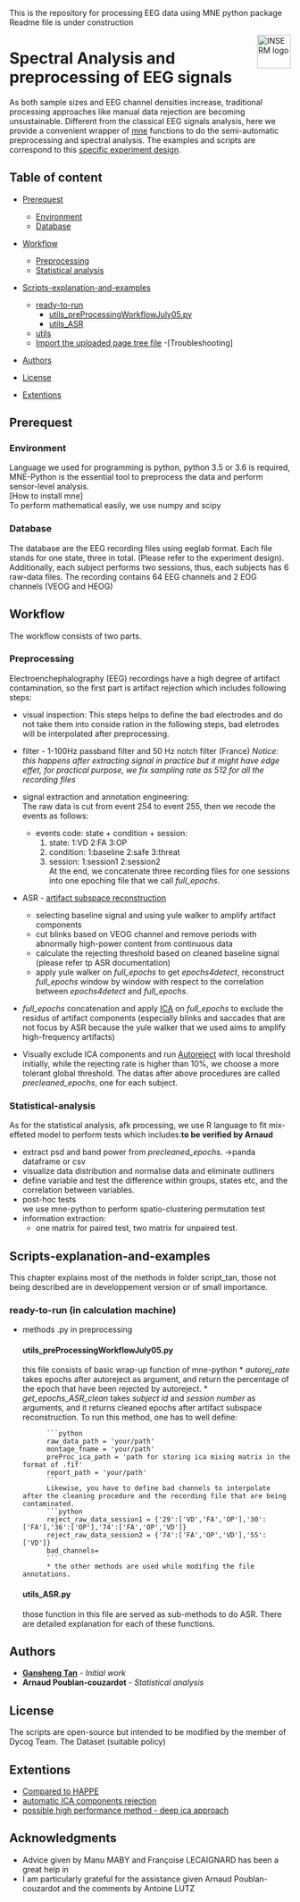 This is the repository for processing EEG data using MNE python package <br>
Readme file is under construction

<a href="https://www.inserm.fr/">
    <img src="https://upload.wikimedia.org/wikipedia/fr/c/cd/Inserm.svg" alt="INSERM logo" title="INSERM" align="right" height="60" />
</a>

Spectral Analysis and preprocessing of EEG signals
======================
As both sample sizes and EEG channel densities increase, traditional processing approaches like manual data rejection are becoming unsustainable. Different from the classical EEG signals analysis, here we provide a convenient wrapper of [mne](https://martinos.org/mne/stable/index.html) functions to do the semi-automatic preprocessing and spectral analysis. The examples and scripts are correspond to this [specific experiment design](https://www.researchgate.net/publication/326542100_Differential_effects_of_non-dual_and_focused_attention_meditations_on_the_formation_of_automatic_perceptual_habits_in_expert_practitioners).



## Table of content

- [Prerequest](#prerequest)
    - [Environment](#environment)
    - [Database](#database)

- [Workflow](#workflow)
    - [Preprocessing](#preprocesing)
    - [Statistical analysis](#statistical-analysis)

- [Scripts-explanation-and-examples](#scripts-explanation-and-examples)
    - [ready-to-run](#ready-to-run)
        - [utils_preProcessingWorkflowJuly05.py](#utils_preProcessingWorkflowJuly05.py)
        - [utils_ASR](#utils_ASR)
    - [utils](#go-to-the-import-view)
    - [Import the uploaded page tree file](#import-the-uploaded-page-tree-file)
-[Troubleshooting]
- [Authors](#authors)
- [License](#license)
- [Extentions](#links)

## Prerequest
### Environment
Language we used for programming is python, python 3.5 or 3.6 is required, MNE-Python is the essential tool to preprocess the data and perform sensor-level analysis.  
[How to install mne]  
To perform mathematical easily, we use numpy and scipy

### Database
The database are the EEG recording files using eeglab format. Each file stands for one state, three in total. (Please refer to the experiment design). Additionally, each subject performs two sessions, thus, each subjects has 6 raw-data files. The recording contains 64 EEG channels and 2 EOG channels (VEOG and HEOG)


## Workflow
The workflow consists of two parts. 
### Preprocessing
Electroenchephalography (EEG) recordings have a high degree of artifact contamination, so the first part is artifact rejection which includes following steps:
* visual inspection: This steps helps to define the bad electrodes and do not take them into conside
ration in the following steps, bad eletrodes will be interpolated after preprocessing.
* filter - 1-100Hz passband filter and 50 Hz notch filter (France) *Notice: this happens after extracting signal in practice but it might have edge effet, for practical purpose, we fix sampling rate as 512 for all the recording files*
* signal extraction and annotation engineering:</br>
 The raw data is cut from event 254 to event 255, then we recode the events as follows:  
    * events code: state + condition + session:
        1. state: 1:VD 2:FA 3:OP  
        2. condition: 1:baseline 2:safe 3:threat  
        3. session: 1:session1 2:session2  
    At the end, we concatenate three recording files for one sessions into one epoching file that we call *full_epochs*.
* ASR - [artifact subspace reconstruction](https://www.ncbi.nlm.nih.gov/pubmed/30440615)  
    * selecting baseline signal and using yule walker to amplify artifact components
    * cut blinks based on VEOG channel and remove periods with abnormally high-power content from continuous data
    * calculate the rejecting threshold based on cleaned baseline signal (please refer tp ASR documentation)
    * apply yule walker on *full_epochs* to get *epochs4detect*, reconstruct *full_epochs* window by window with respect to the correlation between *epochs4detect* and *full_epochs*.
    
* *full_epochs* concatenation and apply [ICA](https://www.sciencedirect.com/science/article/pii/S0893608000000265) on *full_epochs* to exclude the residus of artifact components (especially blinks and saccades that are not focus by ASR because the yule walker that we used aims to amplify high-frequency artifacts)

* Visually exclude ICA components and run [Autoreject](https://autoreject.github.io/index.html) with local threshold initially, while the rejecting rate is higher than 10%, we choose a more tolerant global threshold. The datas after above procedures are called *precleaned_epochs*, one for each subject.  


### Statistical-analysis
As for the statistical analysis, afk processing, we use R language to fit mix-effeted model to perform tests which includes:**to be verified by Arnaud**
* extract psd and band power from *precleaned_epochs*. ->panda dataframe or csv
* visualize data distribution and normalise data and eliminate outliners
* define variable and test the difference within groups, states etc, and the correlation between variables.
* post-hoc tests  
we use mne-python to perform spatio-clustering permutation test
* information extraction:
    * one matrix for paired test, two matrix for unpaired test.

## Scripts-explanation-and-examples
This chapter explains most of the methods in folder script_tan, those not being described are in developpement version or of small importance.
### ready-to-run (in calculation machine)
* methods .py in preprocessing
    #### utils_preProcessingWorkflowJuly05.py
    this file consists of basic wrap-up function of mne-python
            * *autorej_rate* takes epochs after autoreject as argument, and return the percentage of the epoch that have been rejected by autoreject.
            * *get_epochs_ASR_clean* takes *subject id* and *session number* as arguments, and it returns cleaned epochs after artifact subspace reconstruction. To run this method, one has to well define:

            ```python
            raw_data_path = 'your/path'
            montage_fname = 'your/path'
            preProc_ica_path = 'path for storing ica mixing matrix in the format of .fif'
            report_path = 'your/path'
            ```
            Likewise, you have to define bad channels to interpolate after the cleaning procedure and the recording file that are being contaminated.
            ```python
            reject_raw_data_session1 = {'29':['VD','FA','OP'],'30':['FA'],'36':['OP'],'74':['FA','OP','VD']}
            reject_raw_data_session2 = {'74':['FA','OP','VD'],'55':['VD']}
            bad_channels=
            ```
            * the other methods are used while modifing the file annotations.
    #### utils_ASR.py
    those function in this file are served as sub-methods to do ASR. There are detailed explanation for each of these functions.

## Authors
* [**Gansheng Tan**](https://ganshengt.github.io/) - *Initial work* 
* **Arnaud Poublan-couzardot** - *Statistical analysis* 



## License
The scripts are open-source but intended to be modified by the member of Dycog Team. The Dataset (suitable policy)

## Extentions

* [Compared to HAPPE](https://www.frontiersin.org/articles/10.3389/fnins.2018.00097/full)
* [automatic ICA components rejection](https://www.ncbi.nlm.nih.gov/pubmed/21810266)
* [possible high performance method - deep ica approach](https://towardsdatascience.com/deep-independent-component-analysis-in-tensorflow-manual-back-prop-in-tf-94602a08b13f)

## Acknowledgments

* Advice given by Manu MABY and Françoise LECAIGNARD has been a great help in
* I am particularly grateful for the assistance given Arnaud Poublan-couzardot and the comments by Antoine LUTZ
